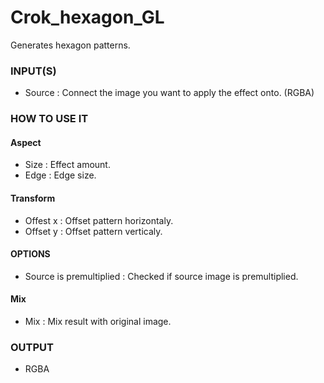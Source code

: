 # Crok_hexagon_GL

Generates hexagon patterns.

### INPUT(S)
* Source : Connect the image you want to apply the effect onto. (RGBA)

### HOW TO USE IT

#### Aspect

* Size : Effect amount.
* Edge : Edge size.

#### Transform

* Offest x : Offset pattern horizontaly.
* Offset y : Offset pattern verticaly.

#### OPTIONS

* Source is premultiplied : Checked if source image is premultiplied.

#### Mix

* Mix : Mix result with original image.

### OUTPUT
* RGBA